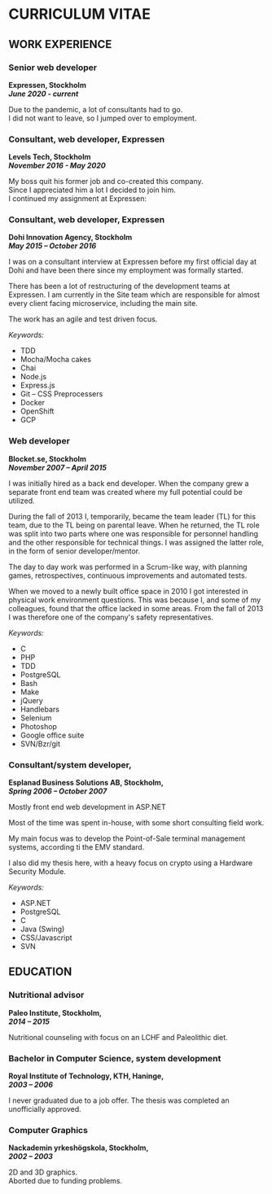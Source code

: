 # CURRICULUM VITAE

## WORK EXPERIENCE

### Senior web developer
**Expressen, Stockholm\
_June 2020 - current_**

Due to the pandemic, a lot of consultants had to go.\
I did not want to leave, so I jumped over to employment.

### Consultant, web developer, Expressen
**Levels Tech, Stockholm\
_November 2016 - May 2020_**

My boss quit his former job and co-created this company.\
Since I appreciated him a lot I decided to join him.\
I continued my assignment at Expressen:

### Consultant, web developer, Expressen
**Dohi Innovation Agency, Stockholm\
_May 2015 – October 2016_**

I was on a consultant interview at Expressen before my first official
day at Dohi and have been there since my employment was formally
started.

There has been a lot of restructuring of the development
teams at Expressen. I am currently in the Site team which
are responsible for almost every client facing microservice,
including the main site.

The work has an agile and test driven focus.

_Keywords:_
- TDD
- Mocha/Mocha cakes
- Chai
- Node.js
- Express.js
- Git
– CSS Preprocessers
- Docker
- OpenShift
- GCP

### Web developer
**Blocket.se, Stockholm\
_November 2007 – April 2015_**

I was initially hired as a back end developer. When the company
grew a separate front end team was created where my full potential
could be utilized.

During the fall of 2013 I, temporarily, became the team leader (TL)
for this team, due to the TL being on parental leave.  When he returned,
the TL role was split into two parts where one was responsible for
personnel handling and the other responsible for technical things. I was assigned
the latter role, in the form of senior developer/mentor.

The day to day work was performed in a Scrum-like way, with planning games,
retrospectives, continuous improvements and automated tests.

When we moved to a newly built office space in 2010 I got interested in
physical work environment questions. This was because I, and some of
my colleagues, found that the office lacked in some areas. From the fall of 2013
I was therefore one of the company's safety representatives.

_Keywords:_
- C
- PHP
- TDD
- PostgreSQL
- Bash
- Make
- jQuery
- Handlebars
- Selenium
- Photoshop
- Google office suite
- SVN/Bzr/git

### Consultant/system developer,
**Esplanad Business Solutions AB, Stockholm,\
_Spring 2006 – October 2007_**

Mostly front end web development in ASP.NET

Most of the time was spent in-house, with some short consulting field work.

My main focus was to develop the Point-of-Sale terminal management systems,
according ti the EMV standard.

I also did my thesis here, with a heavy focus on crypto using a Hardware
Security Module.

_Keywords:_
- ASP.NET
- PostgreSQL
- C
- Java (Swing)
- CSS/Javascript
- SVN

## EDUCATION

### Nutritional advisor
**Paleo Institute, Stockholm,\
_2014 – 2015_**

Nutritional counseling with focus on an LCHF and Paleolithic diet.

### Bachelor in Computer Science, system development
**Royal Institute of Technology, KTH, Haninge,\
_2003 – 2006_**

I never graduated due to a job offer. The thesis was completed an unofficially
approved.

### Computer Graphics
**Nackademin yrkeshögskola, Stockholm,\
_2002 – 2003_**

2D and 3D graphics.\
Aborted due to funding problems.
